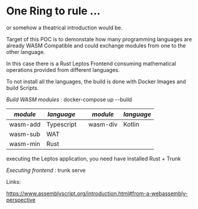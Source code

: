 # One Ring to rule ...

or somehow a theatrical introduction would be. 

Target of this POC is to demonstate how many programming languages are already WASM Compatible and could exchange modules from one to the other language. 

In this case there is a Rust Leptos Frontend consuming mathematical operations provided from different languages. 

To not install all the languages, the build is done with Docker Images and build Scripts.

*Build WASM modules* : docker-compose up --build

| *module* | *language* |  | *module*  | *language* |
|----------|------------|--|-----------|------------|
| wasm-add | Typescript |  | wasm-div  | Kotlin     | 
| wasm-sub | WAT        |  |
| wasm-min | Rust       |  |

executing the Leptos application, you need have installed Rust + Trunk

*Executing frontend* : trunk serve


Links:

https://www.assemblyscript.org/introduction.html#from-a-webassembly-perspective